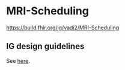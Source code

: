 # MRI-Scheduling

https://build.fhir.org/ig/vadi2/MRI-Scheduling

## IG design guidelines

See [here](design-guidelines.md).

